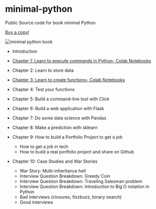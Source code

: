 # minimal-python
Public Source code for book minimal Python

[Buy a copy!](http://leanpub.com/minimalpython/c/y98JVCwMtLo6)

![minimal python book](https://d2sofvawe08yqg.cloudfront.net/minimalpython/hero?1582640276)



* Introduction
* [Chapter 1: Learn to execute commands in Python- Colab Notebooks](https://github.com/paiml/minimal-python/blob/master/Chapter1_Minimal_Python.ipynb)

* Chapter 2: Learn to store data

* [Chapter 3: Learn to create functions- Colab Notebooks](https://github.com/paiml/minimal-python/blob/master/Chapter3_Functions.ipynb)

* Chapter 4: Test your functions

* Chapter 5: Build a command-line tool with Click

* Chapter 6: Build a web application with Flask

* Chapter 7: Do some data science with Pandas

* Chapter 8: Make a prediction with sklearn

* Chapter 9: How to build a Portfolio Project to get a job

  * How to get a job in tech
  * How to build a real portfolio project and share on Github

* Chapter 10: Case Studies and War Stories

  * War Story: Multi-inheritance hell
  * Interview Question Breakdown: Greedy Coin
  * Interview Question Breakdown: Traveling Salesman problem
  * Interview Question Breakdown: Introduction to Big O notation in Python
  * Bad interviews (closures, fizzbuzz, binary search)
  * Good interviews

